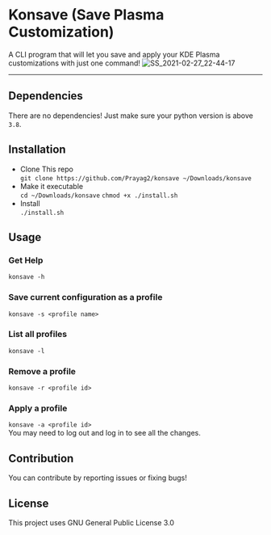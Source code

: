 # Konsave (Save Plasma Customization)
A CLI program that will let you save and apply your KDE Plasma customizations with just one command!
![SS_2021-02-27_22-44-17](https://user-images.githubusercontent.com/39525869/109394503-5fb3e580-794d-11eb-8637-70e87e2b0c26.png)

---
## Dependencies
There are no dependencies! Just make sure your python version is above `3.8`.

## Installation
- Clone This repo  
`git clone https://github.com/Prayag2/konsave ~/Downloads/konsave`
- Make it executable  
`cd ~/Downloads/konsave`
`chmod +x ./install.sh`
- Install  
`./install.sh`

## Usage
### Get Help
`konsave -h`
### Save current configuration as a profile
`konsave -s <profile name>`
### List all profiles
`konsave -l`
### Remove a profile
`konsave -r <profile id>`
### Apply a profile
`konsave -a <profile id>`  
You may need to log out and log in to see all the changes.  
## Contribution
You can contribute by reporting issues or fixing bugs!

## License
This project uses GNU General Public License 3.0
